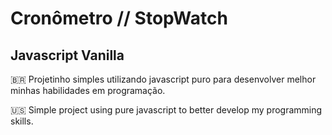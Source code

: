 # Cronômetro // StopWatch
## Javascript Vanilla

🇧🇷 Projetinho simples utilizando javascript puro para desenvolver melhor minhas habilidades em programação.

🇺🇸 Simple project using pure javascript to better develop my programming skills.
